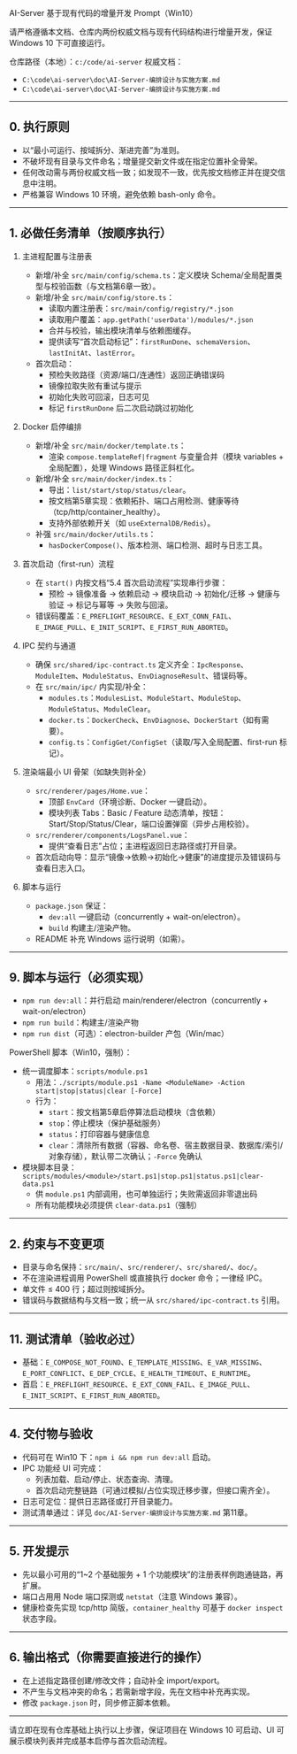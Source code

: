 AI-Server 基于现有代码的增量开发 Prompt（Win10）

请严格遵循本文档、仓库内两份权威文档与现有代码结构进行增量开发，保证 Windows 10 下可直接运行。

仓库路径（本地）：`c:/code/ai-server`
权威文档：
- `C:\code\ai-server\doc\AI-Server-编排设计与实施方案.md`
- `C:\code\ai-server\doc\AI-Server-编排设计与实施方案.md`

---

## 0. 执行原则
- 以“最小可运行、按域拆分、渐进完善”为准则。
- 不破坏现有目录与文件命名；增量提交新文件或在指定位置补全骨架。
- 任何改动需与两份权威文档一致；如发现不一致，优先按文档修正并在提交信息中注明。
- 严格兼容 Windows 10 环境，避免依赖 bash-only 命令。

---

## 1. 必做任务清单（按顺序执行）
1) 主进程配置与注册表
    - 新增/补全 `src/main/config/schema.ts`：定义模块 Schema/全局配置类型与校验函数（与文档第6章一致）。
    - 新增/补全 `src/main/config/store.ts`：
        - 读取内置注册表：`src/main/config/registry/*.json`
        - 读取用户覆盖：`app.getPath('userData')/modules/*.json`
        - 合并与校验，输出模块清单与依赖图缓存。
        - 提供读写“首次启动标记”：`firstRunDone`、`schemaVersion`、`lastInitAt`、`lastError`。
    - 首次启动：
        - 预检失败路径（资源/端口/连通性）返回正确错误码
        - 镜像拉取失败有重试与提示
        - 初始化失败可回滚，日志可见
        - 标记 `firstRunDone` 后二次启动跳过初始化

2) Docker 启停编排
    - 新增/补全 `src/main/docker/template.ts`：
        - 渲染 `compose.templateRef|fragment` 与变量合并（模块 variables + 全局配置），处理 Windows 路径正斜杠化。
    - 新增/补全 `src/main/docker/index.ts`：
        - 导出：`list/start/stop/status/clear`。
        - 按文档第5章实现：依赖拓扑、端口占用检测、健康等待（tcp/http/container_healthy）。
        - 支持外部依赖开关（如 `useExternalDB/Redis`）。
    - 补强 `src/main/docker/utils.ts`：
        - `hasDockerCompose()`、版本检测、端口检测、超时与日志工具。

3) 首次启动（first-run）流程
    - 在 `start()` 内按文档“5.4 首次启动流程”实现串行步骤：
        - 预检 → 镜像准备 → 依赖启动 → 模块启动 → 初始化/迁移 → 健康与验证 → 标记与幂等 → 失败与回滚。
    - 错误码覆盖：`E_PREFLIGHT_RESOURCE`、`E_EXT_CONN_FAIL`、`E_IMAGE_PULL`、`E_INIT_SCRIPT`、`E_FIRST_RUN_ABORTED`。

4) IPC 契约与通道
    - 确保 `src/shared/ipc-contract.ts` 定义齐全：`IpcResponse`、`ModuleItem`、`ModuleStatus`、`EnvDiagnoseResult`、错误码等。
    - 在 `src/main/ipc/` 内实现/补全：
        - `modules.ts`：`ModulesList`、`ModuleStart`、`ModuleStop`、`ModuleStatus`、`ModuleClear`。
        - `docker.ts`：`DockerCheck`、`EnvDiagnose`、`DockerStart`（如有需要）。
        - `config.ts`：`ConfigGet/ConfigSet`（读取/写入全局配置、first-run 标记）。

5) 渲染端最小 UI 骨架（如缺失则补全）
    - `src/renderer/pages/Home.vue`：
        - 顶部 `EnvCard`（环境诊断、Docker 一键启动）。
        - 模块列表 Tabs：Basic / Feature 动态清单，按钮：Start/Stop/Status/Clear，端口设置弹窗（异步占用校验）。
    - `src/renderer/components/LogsPanel.vue`：
        - 提供“查看日志”占位；主进程返回日志路径或打开目录。
    - 首次启动向导：显示“镜像→依赖→初始化→健康”的进度提示及错误码与查看日志入口。

6) 脚本与运行
    - `package.json` 保证：
        - `dev:all` 一键启动（concurrently + wait-on/electron）。
        - `build` 构建主/渲染产物。
    - README 补充 Windows 运行说明（如需）。

---

## 9. 脚本与运行（必须实现）
- `npm run dev:all`：并行启动 main/renderer/electron（concurrently + wait-on/electron）
- `npm run build`：构建主/渲染产物
- `npm run dist`（可选）：electron-builder 产包（Win/mac）

PowerShell 脚本（Win10，强制）：

- 统一调度脚本：`scripts/module.ps1`
    - 用法：`./scripts/module.ps1 -Name <ModuleName> -Action start|stop|status|clear [-Force]`
    - 行为：
        - `start`：按文档第5章启停算法启动模块（含依赖）
        - `stop`：停止模块（保护基础服务）
        - `status`：打印容器与健康信息
        - `clear`：清除所有数据（容器、命名卷、宿主数据目录、数据库/索引/对象存储），默认带二次确认；`-Force` 免确认
- 模块脚本目录：`scripts/modules/<module>/start.ps1|stop.ps1|status.ps1|clear-data.ps1`
    - 供 `module.ps1` 内部调用，也可单独运行；失败需返回非零退出码
    - 所有功能模块必须提供 `clear-data.ps1`（强制）

---

## 2. 约束与不变更项
- 目录与命名保持：`src/main/`、`src/renderer/`、`src/shared/`、`doc/`。
- 不在渲染进程调用 PowerShell 或直接执行 docker 命令；一律经 IPC。
- 单文件 ≤ 400 行；超过则按域拆分。
- 错误码与数据结构与文档一致；统一从 `src/shared/ipc-contract.ts` 引用。

---

## 11. 测试清单（验收必过）
- 基础：`E_COMPOSE_NOT_FOUND`、`E_TEMPLATE_MISSING`、`E_VAR_MISSING`、`E_PORT_CONFLICT`、`E_DEP_CYCLE`、`E_HEALTH_TIMEOUT`、`E_RUNTIME`。
- 首启：`E_PREFLIGHT_RESOURCE`、`E_EXT_CONN_FAIL`、`E_IMAGE_PULL`、`E_INIT_SCRIPT`、`E_FIRST_RUN_ABORTED`。

---

## 4. 交付物与验收
- 代码可在 Win10 下：`npm i && npm run dev:all` 启动。
- IPC 功能经 UI 可完成：
    - 列表加载、启动/停止、状态查询、清理。
    - 首次启动完整链路（可通过模拟/占位实现迁移步骤，但接口需齐全）。
- 日志可定位：提供日志路径或打开目录能力。
- 测试清单通过：详见 `doc/AI-Server-编排设计与实施方案.md` 第11章。

---

## 5. 开发提示
- 先以最小可用的“1~2 个基础服务 + 1 个功能模块”的注册表样例跑通链路，再扩展。
- 端口占用用 Node 端口探测或 `netstat`（注意 Windows 兼容）。
- 健康检查先实现 tcp/http 简版，`container_healthy` 可基于 `docker inspect` 状态字段。

---

## 6. 输出格式（你需要直接进行的操作）
- 在上述指定路径创建/修改文件；自动补全 import/export。
- 不产生与文档冲突的命名；若需新增字段，先在文档中补充再实现。
- 修改 `package.json` 时，同步修正脚本依赖。

---

请立即在现有仓库基础上执行以上步骤，保证项目在 Windows 10 可启动、UI 可展示模块列表并完成基本启停与首次启动流程。
